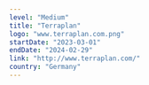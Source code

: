 ```yaml
---
level: "Medium"
title: "Terraplan"
logo: "www.terraplan.com.png"
startDate: "2023-03-01"
endDate: "2024-02-29"
link: "http://www.terraplan.com/"
country: "Germany"
---
```

